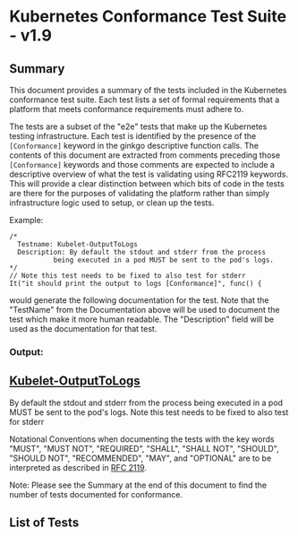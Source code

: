 # Kubernetes Conformance Test Suite - v1.9

## **Summary**
This document provides a summary of the tests included in the Kubernetes conformance test suite.
Each test lists a set of formal requirements that a platform that meets conformance requirements  must adhere to.

The tests are a subset of the "e2e" tests that make up the Kubernetes testing infrastructure.
Each test is identified by the presence of the `[Conformance]` keyword in the ginkgo descriptive function calls.
The contents of this document are extracted from comments preceding those `[Conformance]` keywords
and those comments are expected to include a descriptive overview of what the test is validating using
RFC2119 keywords. This will provide a clear distinction between which bits of code in the tests are
there for the purposes of validating the platform rather than simply infrastructure logic used to setup, or
clean up the tests.

Example:
```
/*
  Testname: Kubelet-OutputToLogs
  Description: By default the stdout and stderr from the process
           being executed in a pod MUST be sent to the pod's logs.
*/
// Note this test needs to be fixed to also test for stderr
It("it should print the output to logs [Conformance]", func() {
```

would generate the following documentation for the test. Note that the "TestName" from the Documentation above will
be used to document the test which make it more human readable. The "Description" field will be used as the
documentation for that test.

### **Output:**
## [Kubelet-OutputToLogs](https://github.com/kubernetes/kubernetes/blob/release-1.9/test/e2e_node/kubelet_test.go#L42)

By default the stdout and stderr from the process
being executed in a pod MUST be sent to the pod's logs.
Note this test needs to be fixed to also test for stderr

Notational Conventions when documenting the tests with the key words "MUST", "MUST NOT", "REQUIRED", "SHALL", "SHALL NOT", "SHOULD", "SHOULD NOT", "RECOMMENDED", "MAY", and "OPTIONAL" are to be interpreted as described in [RFC 2119](https://tools.ietf.org/html/rfc2119).

Note: Please see the Summary at the end of this document to find the number of tests documented for conformance.

## **List of Tests**
